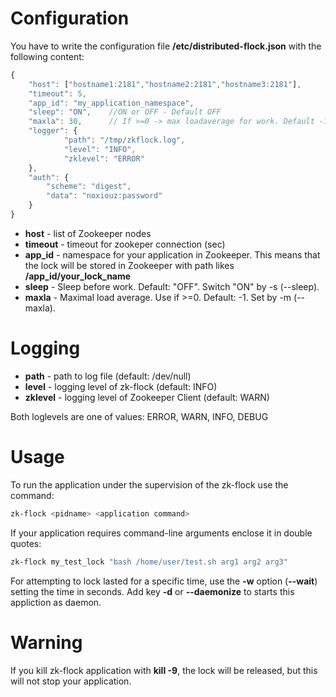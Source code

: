 Configuration
=============

You have to write the configuration file **/etc/distributed-flock.json** with the following content:
```js
{
    "host": ["hostname1:2181","hostname2:2181","hostname3:2181"],
    "timeout": 5,
    "app_id": "my_application_namespace",
    "sleep": "ON",    //ON or OFF - Default OFF
    "maxla": 30,      // If >=0 -> max loadaverage for work. Default -1
    "logger": {
            "path": "/tmp/zkflock.log",
            "level": "INFO",
            "zklevel": "ERROR"
    },
    "auth": {
        "scheme": "digest",
        "data": "noxiouz:password"
    }
}
```
 * **host** - list of Zookeeper nodes
 * **timeout** - timeout for zookeper connection (sec)
 * **app_id** - namespace for your application in Zookeeper. This means that the lock will be stored
                in Zookeeper with path likes **/app_id/your_lock_name**
 * **sleep** - Sleep before work. Default: "OFF". Switch "ON" by -s (--sleep).
 * **maxla** - Maximal load average. Use if >=0. Default: -1. Set by -m (--maxla).

Logging
=======

* **path** - path to log file (default: /dev/null)
* **level** - logging level of zk-flock (default: INFO)
* **zklevel** - logging level of Zookeeper Client (default: WARN)

Both loglevels are one of values: ERROR, WARN, INFO, DEBUG

Usage
=====

To run the application under the supervision of the zk-flock use the command:
```bash
zk-flock <pidname> <application command>
```

If your application requires command-line arguments enclose it in double quotes:
```bash
zk-flock my_test_lock "bash /home/user/test.sh arg1 arg2 arg3"
```

For attempting to lock lasted for a specific time, use the **-w** option (**--wait**) setting the time in seconds.
Add key **-d** or **--daemonize** to starts this appliction as daemon.

Warning
=======

If you kill zk-flock application with **kill -9**, the lock will be released, but this will not stop your application.
